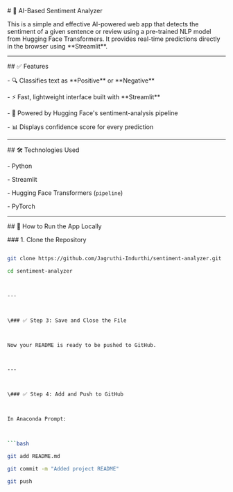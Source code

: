 \# 💬 AI-Based Sentiment Analyzer



This is a simple and effective AI-powered web app that detects the sentiment of a given sentence or review using a pre-trained NLP model from Hugging Face Transformers. It provides real-time predictions directly in the browser using \*\*Streamlit\*\*.



---



\## ✅ Features



\- 🔍 Classifies text as \*\*Positive\*\* or \*\*Negative\*\*

\- ⚡ Fast, lightweight interface built with \*\*Streamlit\*\*

\- 🤖 Powered by Hugging Face's sentiment-analysis pipeline

\- 📊 Displays confidence score for every prediction



---



\## 🛠️ Technologies Used



\- Python

\- Streamlit

\- Hugging Face Transformers (`pipeline`)

\- PyTorch



---



\## 🚀 How to Run the App Locally



\### 1. Clone the Repository



```bash

git clone https://github.com/Jagruthi-Indurthi/sentiment-analyzer.git

cd sentiment-analyzer



---



\### ✅ Step 3: Save and Close the File



Now your README is ready to be pushed to GitHub.



---



\### ✅ Step 4: Add and Push to GitHub



In Anaconda Prompt:



```bash

git add README.md

git commit -m "Added project README"

git push



